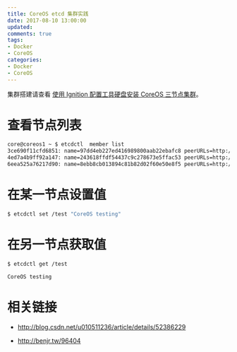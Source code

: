 ```yaml
---
title: CoreOS etcd 集群实践
date: 2017-08-10 13:00:00
updated:
comments: true
tags:
- Docker
- CoreOS
categories:
- Docker
- CoreOS
---
```


集群搭建请查看 [使用 Ignition 配置工具硬盘安装 CoreOS 三节点集群](install-disk-new.html)。

<!--more-->

# 查看节点列表

```bash
core@coreos1 ~ $ etcdctl  member list
3ce690f11cfd6851: name=97dd4eb227ed416989800aab22ebafc8 peerURLs=http://192.168.57.110:2380 clientURLs=http://192.168.57.110:2379 isLeader=false
4ed7a4b9ff92a147: name=243618ffdf54437c9c278673e5ffac53 peerURLs=http://192.168.57.112:2380 clientURLs=http://192.168.57.112:2379 isLeader=true
6eea525a76217d90: name=8ebb8cb013894c81b82d02f60e50e8f5 peerURLs=http://192.168.57.111:2380 clientURLs=http://192.168.57.111:2379 isLeader=false
```

# 在某一节点设置值

```bash
$ etcdctl set /test "CoreOS testing"
```

# 在另一节点获取值

```bash
$ etcdctl get /test

CoreOS testing
```

# 相关链接

* http://blog.csdn.net/u010511236/article/details/52386229

* http://benjr.tw/96404
